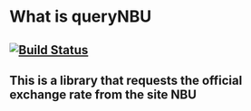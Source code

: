 # What is queryNBU
## [![Build Status](https://travis-ci.com/diynyk/lib-php-nbu-sdk.svg?branch=main)](https://travis-ci.com/diynyk/lib-php-nbu-sdk)
## This is a library that requests the official exchange rate from the site NBU